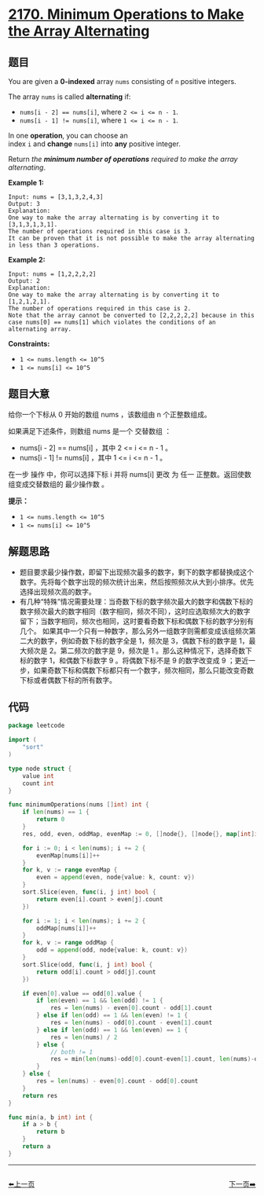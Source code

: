 # [2170. Minimum Operations to Make the Array Alternating](https://leetcode.com/problems/minimum-operations-to-make-the-array-alternating/)


## 题目

You are given a **0-indexed** array `nums` consisting of `n` positive integers.

The array `nums` is called **alternating** if:

- `nums[i - 2] == nums[i]`, where `2 <= i <= n - 1`.
- `nums[i - 1] != nums[i]`, where `1 <= i <= n - 1`.

In one **operation**, you can choose an index `i` and **change** `nums[i]` into **any** positive integer.

Return *the **minimum number of operations** required to make the array alternating*.

**Example 1:**

```
Input: nums = [3,1,3,2,4,3]
Output: 3
Explanation:
One way to make the array alternating is by converting it to [3,1,3,1,3,1].
The number of operations required in this case is 3.
It can be proven that it is not possible to make the array alternating in less than 3 operations.

```

**Example 2:**

```
Input: nums = [1,2,2,2,2]
Output: 2
Explanation:
One way to make the array alternating is by converting it to [1,2,1,2,1].
The number of operations required in this case is 2.
Note that the array cannot be converted to [2,2,2,2,2] because in this case nums[0] == nums[1] which violates the conditions of an alternating array.

```

**Constraints:**

- `1 <= nums.length <= 10^5`
- `1 <= nums[i] <= 10^5`

## 题目大意

给你一个下标从 0 开始的数组 nums ，该数组由 n 个正整数组成。

如果满足下述条件，则数组 nums 是一个 交替数组 ：

- nums[i - 2] == nums[i] ，其中 2 <= i <= n - 1 。
- nums[i - 1] != nums[i] ，其中 1 <= i <= n - 1 。

在一步 操作 中，你可以选择下标 i 并将 nums[i] 更改 为 任一 正整数。返回使数组变成交替数组的 最少操作数 。

**提示：**

- `1 <= nums.length <= 10^5`
- `1 <= nums[i] <= 10^5`

## 解题思路

- 题目要求最少操作数，即留下出现频次最多的数字，剩下的数字都替换成这个数字。先将每个数字出现的频次统计出来，然后按照频次从大到小排序。优先选择出现频次高的数字。
- 有几种“特殊”情况需要处理：当奇数下标的数字频次最大的数字和偶数下标的数字频次最大的数字相同（数字相同，频次不同），这时应选取频次大的数字留下；当数字相同，频次也相同，这时要看奇数下标和偶数下标的数字分别有几个。 如果其中一个只有一种数字，那么另外一组数字则需都变成该组频次第二大的数字，例如奇数下标的数字全是 1，频次是 3，偶数下标的数字是 1，最大频次是 2。第二频次的数字是 9，频次是 1 。那么这种情况下，选择奇数下标的数字 1，和偶数下标数字 9 。将偶数下标不是 9 的数字改变成 9 ；更近一步，如果奇数下标和偶数下标都只有一个数字，频次相同，那么只能改变奇数下标或者偶数下标的所有数字。

## 代码

```go
package leetcode

import (
	"sort"
)

type node struct {
	value int
	count int
}

func minimumOperations(nums []int) int {
	if len(nums) == 1 {
		return 0
	}
	res, odd, even, oddMap, evenMap := 0, []node{}, []node{}, map[int]int{}, map[int]int{}

	for i := 0; i < len(nums); i += 2 {
		evenMap[nums[i]]++
	}
	for k, v := range evenMap {
		even = append(even, node{value: k, count: v})
	}
	sort.Slice(even, func(i, j int) bool {
		return even[i].count > even[j].count
	})

	for i := 1; i < len(nums); i += 2 {
		oddMap[nums[i]]++
	}
	for k, v := range oddMap {
		odd = append(odd, node{value: k, count: v})
	}
	sort.Slice(odd, func(i, j int) bool {
		return odd[i].count > odd[j].count
	})

	if even[0].value == odd[0].value {
		if len(even) == 1 && len(odd) != 1 {
			res = len(nums) - even[0].count - odd[1].count
		} else if len(odd) == 1 && len(even) != 1 {
			res = len(nums) - odd[0].count - even[1].count
		} else if len(odd) == 1 && len(even) == 1 {
			res = len(nums) / 2
		} else {
			// both != 1
			res = min(len(nums)-odd[0].count-even[1].count, len(nums)-odd[1].count-even[0].count)
		}
	} else {
		res = len(nums) - even[0].count - odd[0].count
	}
	return res
}

func min(a, b int) int {
	if a > b {
		return b
	}
	return a
}
```


----------------------------------------------
<div style="display: flex;justify-content: space-between;align-items: center;">
<p><a href="https://books.halfrost.com/leetcode/ChapterFour/2100~2199/2169.Count-Operations-to-Obtain-Zero/">⬅️上一页</a></p>
<p><a href="https://books.halfrost.com/leetcode/ChapterFour/2100~2199/2171.Removing-Minimum-Number-of-Magic-Beans/">下一页➡️</a></p>
</div>
